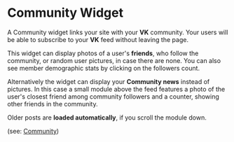 # Community Widget

A Community widget links your site with your **VK** community. Your users will be able to subscribe to your **VK** feed without leaving the page.

This widget can display photos of a user's **friends**, who follow the community, or random user pictures, in case there are none. You can also see member demographic stats by clicking on the followers count.

Alternatively the widget can display your **Community news** instead of pictures. In this case a small module above the feed features a photo of the user's closest friend among community followers and a counter, showing other friends in the community.

Older posts are **loaded automatically**, if you scroll the module down.

(see: [Community](https://vk.com/dev/Community))